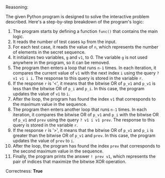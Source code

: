 Reasoning:

The given Python program is designed to solve the interactive problem described. Here's a step-by-step breakdown of the program's logic:

1. The program starts by defining a function `func()` that contains the main logic.
2. It reads the number of test cases `kp` from the input.
3. For each test case, it reads the value of `n`, which represents the number of elements in the secret sequence.
4. It initializes two variables, `g` and `v1`, to 0. The variable `g` is not used anywhere in the program, so it can be removed.
5. The program then enters a loop that runs `n-1` times. In each iteration, it compares the current value of `v1` with the next index `i` using the query `? v1 v1 i i`. The response to this query is stored in the variable `r`.
6. If the response `r` is '<', it means that the bitwise OR of `p_v1` and `p_v1` is less than the bitwise OR of `p_i` and `p_i`. In this case, the program updates the value of `v1` to `i`.
7. After the loop, the program has found the index `v1` that corresponds to the maximum value in the sequence.
8. The program then enters another loop that runs `n-1` times. In each iteration, it compares the bitwise OR of `p_v1` and `p_i` with the bitwise OR of `p_v1` and `prev` using the query `? v1 i v1 prev`. The response to this query is stored in the variable `r`.
9. If the response `r` is '>', it means that the bitwise OR of `p_v1` and `p_i` is greater than the bitwise OR of `p_v1` and `prev`. In this case, the program updates the value of `prev` to `i`.
10. After the loop, the program has found the index `prev` that corresponds to the second maximum value in the sequence.
11. Finally, the program prints the answer `! prev v1`, which represents the pair of indices that maximize the bitwise XOR operation.

Correctness: **True**